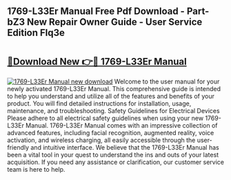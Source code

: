 ## 1769-L33Er Manual Free Pdf Download - Part-bZ3 New Repair Owner Guide - User Service Edition Flq3e

# <h2><a href="http://bc20026.oget.top/?id=1769-L33Er+Manual">🔗Download New 👉🔴 1769-L33Er Manual</a></h2>

[![1769-L33Er Manual new download](https://i.imgur.com/5g1atiW.png)](http://bc20026.oget.top/?id=1769-L33Er+Manual)
Welcome to the user manual for your newly activated 1769-L33Er Manual. This comprehensive guide is intended to help you understand and utilize all of the features and benefits of your product. You will find detailed instructions for installation, usage, maintenance, and troubleshooting. Safety Guidelines for Electrical Devices Please adhere to all electrical safety guidelines when using your new 1769-L33Er Manual. 1769-L33Er Manual comes with an impressive collection of advanced features, including facial recognition, augmented reality, voice activation, and wireless charging, all easily accessible through the user-friendly and intuitive interface. We believe that the 1769-L33Er Manual has been a vital tool in your quest to understand the ins and outs of your latest acquisition. If you need any assistance or clarification, our customer service team is here to help.

